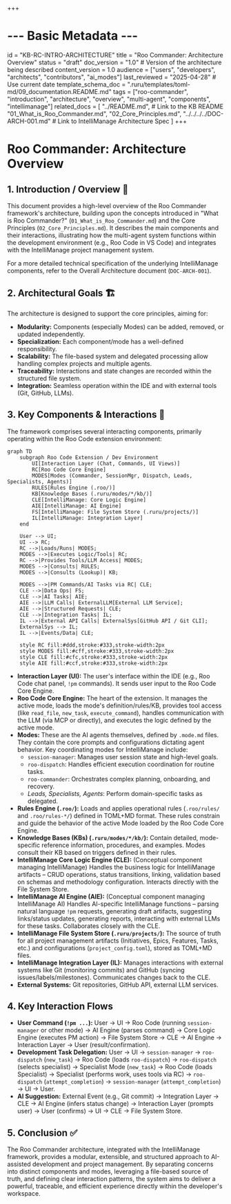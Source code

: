 +++
# --- Basic Metadata ---
id = "KB-RC-INTRO-ARCHITECTURE"
title = "Roo Commander: Architecture Overview"
status = "draft"
doc_version = "1.0" # Version of the architecture being described
content_version = 1.0
audience = ["users", "developers", "architects", "contributors", "ai_modes"]
last_reviewed = "2025-04-28" # Use current date
template_schema_doc = ".ruru/templates/toml-md/09_documentation.README.md"
tags = ["roo-commander", "introduction", "architecture", "overview", "multi-agent", "components", "intellimanage"]
related_docs = [
    "../README.md", # Link to the KB README
    "01_What_is_Roo_Commander.md",
    "02_Core_Principles.md",
    "../../../../DOC-ARCH-001.md" # Link to IntelliManage Architecture Spec
    ]
+++

# Roo Commander: Architecture Overview

## 1. Introduction / Overview 🎯

This document provides a high-level overview of the Roo Commander framework's architecture, building upon the concepts introduced in "What is Roo Commander?" (`01_What_is_Roo_Commander.md`) and the Core Principles (`02_Core_Principles.md`). It describes the main components and their interactions, illustrating how the multi-agent system functions within the development environment (e.g., Roo Code in VS Code) and integrates with the IntelliManage project management system.

For a more detailed technical specification of the underlying IntelliManage components, refer to the Overall Architecture document (`DOC-ARCH-001`).

## 2. Architectural Goals 🏗️

The architecture is designed to support the core principles, aiming for:

*   **Modularity:** Components (especially Modes) can be added, removed, or updated independently.
*   **Specialization:** Each component/mode has a well-defined responsibility.
*   **Scalability:** The file-based system and delegated processing allow handling complex projects and multiple agents.
*   **Traceability:** Interactions and state changes are recorded within the structured file system.
*   **Integration:** Seamless operation within the IDE and with external tools (Git, GitHub, LLMs).

## 3. Key Components & Interactions 🧩

The framework comprises several interacting components, primarily operating within the Roo Code extension environment:

```mermaid
graph TD
    subgraph Roo Code Extension / Dev Environment
        UI[Interaction Layer (Chat, Commands, UI Views)]
        RC[Roo Code Core Engine]
        MODES[Modes (Commander, SessionMgr, Dispatch, Leads, Specialists, Agents)]
        RULES[Rules Engine (.roo/)]
        KB[Knowledge Bases (.ruru/modes/*/kb/)]
        CLE[IntelliManage: Core Logic Engine]
        AIE[IntelliManage: AI Engine]
        FS[IntelliManage: File System Store (.ruru/projects/)]
        IL[IntelliManage: Integration Layer]
    end

    User --> UI;
    UI --> RC;
    RC -->|Loads/Runs| MODES;
    MODES -->|Executes Logic/Tools| RC;
    RC -->|Provides Tools/LLM Access| MODES;
    MODES -->|Consults| RULES;
    MODES -->|Consults (Lookup)| KB;

    MODES -->|PM Commands/AI Tasks via RC| CLE;
    CLE -->|Data Ops| FS;
    CLE -->|AI Tasks| AIE;
    AIE -->|LLM Calls| ExternalLLM[External LLM Service];
    AIE -->|Structured Requests| CLE;
    CLE -->|Integration Tasks| IL;
    IL -->|External API Calls| ExternalSys[GitHub API / Git CLI];
    ExternalSys --> IL;
    IL -->|Events/Data| CLE;

    style RC fill:#ddd,stroke:#333,stroke-width:2px
    style MODES fill:#cff,stroke:#333,stroke-width:2px
    style CLE fill:#cfc,stroke:#333,stroke-width:2px
    style AIE fill:#ccf,stroke:#333,stroke-width:2px
```

*   **Interaction Layer (UI):** The user's interface within the IDE (e.g., Roo Code chat panel, `!pm` commands). It sends user input to the Roo Code Core Engine.
*   **Roo Code Core Engine:** The heart of the extension. It manages the active mode, loads the mode's definition/rules/KB, provides tool access (like `read_file`, `new_task`, `execute_command`), handles communication with the LLM (via MCP or directly), and executes the logic defined by the active mode.
*   **Modes:** These are the AI agents themselves, defined by `.mode.md` files. They contain the core prompts and configurations dictating agent behavior. Key coordinating modes for IntelliManage include:
    *   `session-manager`: Manages user session state and high-level goals.
    *   `roo-dispatch`: Handles efficient execution coordination for routine tasks.
    *   `roo-commander`: Orchestrates complex planning, onboarding, and recovery.
    *   *Leads, Specialists, Agents*: Perform domain-specific tasks as delegated.
*   **Rules Engine (`.roo/`):** Loads and applies operational rules (`.roo/rules/` and `.roo/rules-*/`) defined in TOML+MD format. These rules constrain and guide the behavior of the active Mode loaded by the Roo Code Core Engine.
*   **Knowledge Bases (KBs) (`.ruru/modes/*/kb/`):** Contain detailed, mode-specific reference information, procedures, and examples. Modes consult their KB based on triggers defined in their rules.
*   **IntelliManage Core Logic Engine (CLE):** (Conceptual component managing IntelliManage) Handles the business logic for IntelliManage artifacts – CRUD operations, status transitions, linking, validation based on schemas and methodology configuration. Interacts directly with the File System Store.
*   **IntelliManage AI Engine (AIE):** (Conceptual component managing IntelliManage AI) Handles AI-specific IntelliManage functions – parsing natural language `!pm` requests, generating draft artifacts, suggesting links/status updates, generating reports, interacting with external LLMs for these tasks. Collaborates closely with the CLE.
*   **IntelliManage File System Store (`.ruru/projects/`):** The source of truth for all project management artifacts (Initiatives, Epics, Features, Tasks, etc.) and configurations (`project_config.toml`), stored as TOML+MD files.
*   **IntelliManage Integration Layer (IL):** Manages interactions with external systems like Git (monitoring commits) and GitHub (syncing issues/labels/milestones). Communicates changes back to the CLE.
*   **External Systems:** Git repositories, GitHub API, external LLM services.

## 4. Key Interaction Flows

*   **User Command (`!pm ...`):** User -> UI -> Roo Code (running `session-manager` or other mode) -> AI Engine (parses command) -> Core Logic Engine (executes PM action) -> File System Store -> CLE -> AI Engine -> Interaction Layer -> User (result/confirmation).
*   **Development Task Delegation:** User -> UI -> `session-manager` -> `roo-dispatch` (`new_task`) -> Roo Code (loads `roo-dispatch`) -> `roo-dispatch` (selects specialist) -> Specialist Mode (`new_task`) -> Roo Code (loads Specialist) -> Specialist (performs work, uses tools via RC) -> `roo-dispatch` (`attempt_completion`) -> `session-manager` (`attempt_completion`) -> UI -> User.
*   **AI Suggestion:** External Event (e.g., Git commit) -> Integration Layer -> CLE -> AI Engine (infers status change) -> Interaction Layer (prompts user) -> User (confirms) -> UI -> CLE -> File System Store.

## 5. Conclusion ✅

The Roo Commander architecture, integrated with the IntelliManage framework, provides a modular, extensible, and structured approach to AI-assisted development and project management. By separating concerns into distinct components and modes, leveraging a file-based source of truth, and defining clear interaction patterns, the system aims to deliver a powerful, traceable, and efficient experience directly within the developer's workspace.
